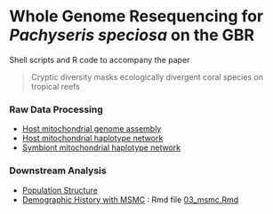 # Whole Genome Resequencing for *Pachyseris speciosa* on the GBR

Shell scripts and R code to accompany the paper

> Cryptic diversity masks ecologically divergent coral species on tropical reefs


### Raw Data Processing

- [Host mitochondrial genome assembly](hpc/mitobim/README.md)
- [Host mitochondrial haplotype network](hpc/mito_mapping/README.md)
- [Symbiont mitochondrial haplotype network](hpc/symbiodinium/README.md)

### Downstream Analysis

- [Population Structure](01_population_structure.md)
- [Demographic History with MSMC](03_msmc.md) : Rmd file [03_msmc.Rmd](03_msmc.Rmd)